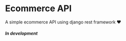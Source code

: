 # Ecommerce API

A simple ecommerce API using django rest framework :heart:


####  *In development*